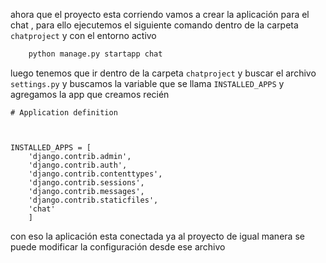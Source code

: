 ahora que el proyecto esta corriendo vamos a crear la aplicación para el chat , para ello ejecutemos el siguiente comando dentro de la carpeta `chatproject` y con el entorno activo

```python
	python manage.py startapp chat
```

luego tenemos que ir dentro de la carpeta `chatproject` y buscar el archivo  `settings.py` y buscamos la variable que se llama `INSTALLED_APPS` y agregamos la app que creamos recién 


```
# Application definition

  

INSTALLED_APPS = [
	'django.contrib.admin',
	'django.contrib.auth',
	'django.contrib.contenttypes',
	'django.contrib.sessions',
	'django.contrib.messages',
	'django.contrib.staticfiles',
	'chat'
	]
```

con eso la aplicación esta conectada ya al proyecto de igual manera se puede modificar la configuración desde ese archivo